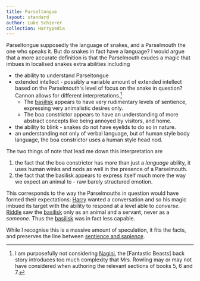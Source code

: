 ```yaml
---
title: Parseltongue
layout: standard
author: Luke Schierer
collection: Harrypedia
---
```


Parseltongue supposedly the language of snakes, and a Parselmouth the one who speaks it. But do snakes in fact have a language? I would argue that a more accurate definition is that the Parselmouth exudes a magic that imbues in localised snakes extra abilities including

- the ability to understand Parseltongue
- extended intellect - possibly a variable amount of extended intellect based on the Parselmouth's level of focus on the snake in question? Cannon allows for different interpretations.[^241109-1]
  - The [basilisk] appears to have very rudimentary levels of sentience, expressing very animalistic desires only.
  - The boa constrictor appears to have an understanding of more abstract concepts like being annoyed by visitors, and home.
- the ability to blink - snakes do not have eyelids to do so in nature.
- an understanding not only of verbal language, but of human style body language, the boa constrictor uses a human style head nod.

The two things of note that lead me down this interpretation are

1. the fact that the boa constrictor has more than just a _language_ ability, it uses human winks and nods as well in the presence of a Parselmouth.
2. the fact that the basilisk appears to express itself much more the way we expect an animal to - raw barely structured emotion.

This corresponds to the way the Parselmouths in question would have formed their expectations: [Harry] wanted a conversation and so his magic imbued its target with the ability to respond at a level able to _converse_. [Riddle] saw the [basilisk] only as an animal and a servant, never as a _someone_. Thus the [basilisk] was in fact less capable.

While I recognise this is a massive amount of speculation, it fits the facts, and preserves the line between [sentience and sapience].

[basilisk]: /Harrypedia/animals/basilisk/
[Harry]: </Harrypedia/people/Potter/Harry James/>
[Riddle]: </Harrypedia/people/Riddle/Tom Marvolo/>
[sentience and sapience]: /Harrypedia/animals/
[Nagini]: /Harrypedia/people/Nagini/
[Fantatic Beasts]: /Harrypedia/fantaticbeasts/

[^241109-1]: I am purposefully not considering [Nagini], the [Fantastic Beasts] back story introduces too much complexity that Mrs. Rowling may or may not have considered when authoring the relevant sections of books 5, 6 and 7.
